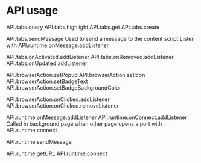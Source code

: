 # API usage

API.tabs.query
API.tabs.highlight
API.tabs.get
API.tabs.create

API.tabs.sendMessage
Used to send a message to the content script
Listen with API.runtime.onMessage.addListener

API.tabs.onActivated.addListener
API.tabs.onRemoved.addListener
API.tabs.onUpdated.addListener

API.browserAction.setPopup
API.browserAction.setIcon
API.browserAction.setBadgeText
API.browserAction.setBadgeBackgroundColor

API.browserAction.onClicked.addListener
API.browserAction.onClicked.removeListener

API.runtime.onMessage.addListener
API.runtime.onConnect.addListener
Called in background page when other page
opens a port with API.runtime.connect

API.runtime.sendMessage

API.runtime.getURL
API.runtime.connect
